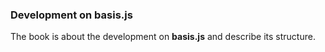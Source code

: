 ### Development on basis.js

The book is about the development on **basis.js** and describe its structure.
